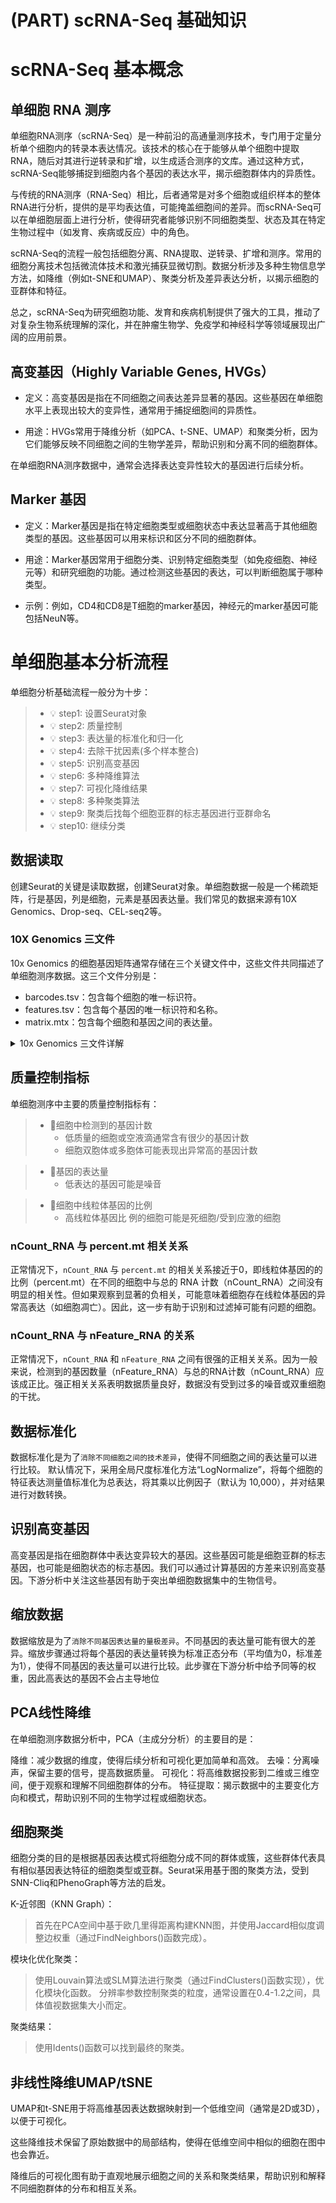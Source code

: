 # (PART) scRNA-Seq 基础知识

# scRNA-Seq 基本概念

## 单细胞 RNA 测序

单细胞RNA测序（scRNA-Seq）是一种前沿的高通量测序技术，专门用于定量分析单个细胞内的转录本表达情况。该技术的核心在于能够从单个细胞中提取RNA，随后对其进行逆转录和扩增，以生成适合测序的文库。通过这种方式，scRNA-Seq能够捕捉到细胞内各个基因的表达水平，揭示细胞群体内的异质性。

与传统的RNA测序（RNA-Seq）相比，后者通常是对多个细胞或组织样本的整体RNA进行分析，提供的是平均表达值，可能掩盖细胞间的差异。而scRNA-Seq可以在单细胞层面上进行分析，使得研究者能够识别不同细胞类型、状态及其在特定生物过程中（如发育、疾病或反应）中的角色。

scRNA-Seq的流程一般包括细胞分离、RNA提取、逆转录、扩增和测序。常用的细胞分离技术包括微流体技术和激光捕获显微切割。数据分析涉及多种生物信息学方法，如降维（例如t-SNE和UMAP）、聚类分析及差异表达分析，以揭示细胞的亚群体和特征。

总之，scRNA-Seq为研究细胞功能、发育和疾病机制提供了强大的工具，推动了对复杂生物系统理解的深化，并在肿瘤生物学、免疫学和神经科学等领域展现出广阔的应用前景。

## 高变基因（Highly Variable Genes, HVGs）

- 定义：高变基因是指在不同细胞之间表达差异显著的基因。这些基因在单细胞水平上表现出较大的变异性，通常用于捕捉细胞间的异质性。

- 用途：HVGs常用于降维分析（如PCA、t-SNE、UMAP）和聚类分析，因为它们能够反映不同细胞之间的生物学差异，帮助识别和分离不同的细胞群体。

在单细胞RNA测序数据中，通常会选择表达变异性较大的基因进行后续分析。


## Marker 基因

- 定义：Marker基因是指在特定细胞类型或细胞状态中表达显著高于其他细胞类型的基因。这些基因可以用来标识和区分不同的细胞群体。

- 用途：Marker基因常用于细胞分类、识别特定细胞类型（如免疫细胞、神经元等）和研究细胞的功能。通过检测这些基因的表达，可以判断细胞属于哪种类型。

- 示例：例如，CD4和CD8是T细胞的marker基因，神经元的marker基因可能包括NeuN等。



# 单细胞基本分析流程

单细胞分析基础流程一般分为十步：

> 
> - 💡 step1: 设置Seurat对象
> - 💡 step2: 质量控制
> - 💡 step3: 表达量的标准化和归一化
> - 💡 step4: 去除干扰因素(多个样本整合)
> - 💡 step5: 识别高变基因
> - 💡 step6: 多种降维算法
> - 💡 step7: 可视化降维结果
> - 💡 step8: 多种聚类算法
> - 💡 step9: 聚类后找每个细胞亚群的标志基因进行亚群命名
> - 💡 step10: 继续分类
 

## 数据读取

创建Seurat的关键是读取数据，创建Seurat对象。单细胞数据一般是一个稀疏矩阵，行是基因，列是细胞，元素是基因表达量。我们常见的数据来源有10X Genomics、Drop-seq、CEL-seq2等。

###  10X Genomics 三文件

10x Genomics 的细胞基因矩阵通常存储在三个关键文件中，这些文件共同描述了单细胞测序数据。这三个文件分别是：
- barcodes.tsv：包含每个细胞的唯一标识符。
- features.tsv：包含每个基因的唯一标识符和名称。
- matrix.mtx：包含每个细胞和基因之间的表达量。

<details>
  <summary>10x Genomics 三文件详解</summary>

#### barcodes.tsv

一列多行，每一行代表一个细胞。

```txt
AAACCCAAGAGGATCC-1
AAACCCAAGCCGCTTG-1
AAACCCAAGGATGGCT-1
AAACCCAGTCTCGGGT-1
AAACCCAGTGCCCGTA-1
AAACCCATCCCAAGCG-1
AAACCCATCCGCGGAT-1
AAACCCATCGAATCCA-1
AAACGAAAGCCTCTGG-1
AAACGAAAGTCATCCA-1
```

#### features/genes.tsv

两列多行，每一行代表一个基因，每行第一个是基因ID，第二个是对应的基因symbol名称。

```txt
ENSMUSG00000086053	Gm15178
ENSMUSG00000100764	Gm29155
ENSMUSG00000102095	C730036E19Rik
ENSMUSG00000100635	Gm29157
ENSMUSG00000100480	Gm29156
ENSMUSG00000051285	Pcmtd1
ENSMUSG00000097797	Gm26901
ENSMUSG00000103067	Gm30414
ENSMUSG00000026312	Cdh7
ENSMUSG00000039748	Exo1
```

#### matrix.mtx

三列多行，前两行可以理解为标题。从第三行开始，第一个数C1代表基因（即genes/features.tsv中第C1行对应的基因），第二个数C2代表细胞（即barcodes.tsv中第C2行对应的细胞），第三列是表达量。

```
%%MatrixMarket matrix coordinate integer general
%metadata_json: {"software_version": "cellranger-6.1.0", "format_version": 2}
33904 6739 16639697
18 1 1
36 1 1
63 1 2
111 1 1
118 1 1
135 1 1
167 1 1
```

查看三个文件的行数即对应 **细胞数量**，**基因数量**，以及**有表达量的值的数量**

```
$ wc -l *
  2700 barcodes.tsv # 细胞数量
  32738 genes.tsv # 基因数目
  2286887 matrix.mtx # 有表达量的值的数目
```
</details>

## 质量控制指标

单细胞测序中主要的质量控制指标有：

> - 🧬细胞中检测到的基因计数
>   - 低质量的细胞或空液滴通常含有很少的基因计数
>   - 细胞双胞体或多胞体可能表现出异常高的基因计数
  
> - 🧬基因的表达量
>   - 低表达的基因可能是噪音
  
> - 🧬细胞中线粒体基因的比例
>   - 高线粒体基因比 例的细胞可能是死细胞/受到应激的细胞

### nCount_RNA 与 percent.mt 相关关系

正常情况下，`nCount_RNA` 与 `percent.mt` 的相关关系接近于0，即线粒体基因的的比例（percent.mt）在不同的细胞中与总的 RNA 计数（nCount_RNA）之间没有明显的相关性。但如果观察到显著的负相关，可能意味着细胞存在线粒体基因的异常高表达（如细胞凋亡）。因此，这一步有助于识别和过滤掉可能有问题的细胞。

### nCount_RNA 与 nFeature_RNA 的关系

正常情况下，`nCount_RNA` 和 `nFeature_RNA` 之间有很强的正相关关系。因为一般来说，检测到的基因数量（nFeature_RNA）与总的RNA计数（nCount_RNA）应该成正比。强正相关关系表明数据质量良好，数据没有受到过多的噪音或双重细胞的干扰。

## 数据标准化

数据标准化是为了`消除不同细胞之间的技术差异`，使得不同细胞之间的表达量可以进行比较。
默认情况下，采用全局尺度标准化方法“LogNormalize”，将每个细胞的特征表达测量值标准化为总表达，将其乘以比例因子（默认为 10,000），并对结果进行对数转换。


## 识别高变基因

高变基因是指在细胞群体中表达变异较大的基因。这些基因可能是细胞亚群的标志基因，也可能是细胞状态的标志基因。我们可以通过计算基因的方差来识别高变基因。下游分析中关注这些基因有助于突出单细胞数据集中的生物信号。

## 缩放数据

数据缩放是为了`消除不同基因表达量的量极差异`。不同基因的表达量可能有很大的差异。缩放步骤通过将每个基因的表达量转换为标准正态分布（平均值为0，标准差为1），使得不同基因的表达量可以进行比较。此步骤在下游分析中给予同等的权重，因此高表达的基因不会占主导地位

## PCA线性降维

在单细胞测序数据分析中，PCA（主成分分析）的主要目的是：

降维：减少数据的维度，使得后续分析和可视化更加简单和高效。
去噪：分离噪声，保留主要的信号，提高数据质量。
可视化：将高维数据投影到二维或三维空间，便于观察和理解不同细胞群体的分布。
特征提取：揭示数据中的主要变化方向和模式，帮助识别不同的生物学过程或细胞状态。

## 细胞聚类

细胞分类的目的是根据基因表达模式将细胞分成不同的群体或簇，这些群体代表具有相似基因表达特征的细胞类型或亚群。Seurat采用基于图的聚类方法，受到SNN-Cliq和PhenoGraph等方法的启发。

K-近邻图（KNN Graph）：

> 首先在PCA空间中基于欧几里得距离构建KNN图，并使用Jaccard相似度调整边权重（通过FindNeighbors()函数完成）。

模块化优化聚类：

> 使用Louvain算法或SLM算法进行聚类（通过FindClusters()函数实现），优化模块化函数。
> 分辨率参数控制聚类的粒度，通常设置在0.4-1.2之间，具体值视数据集大小而定。

聚类结果：

> 使用Idents()函数可以找到最终的聚类。


## 非线性降维UMAP/tSNE

UMAP和t-SNE用于将高维基因表达数据映射到一个低维空间（通常是2D或3D），以便于可视化。

这些降维技术保留了原始数据中的局部结构，使得在低维空间中相似的细胞在图中也会靠近。

降维后的可视化图有助于直观地展示细胞之间的关系和聚类结果，帮助识别和解释不同细胞群体的分布和相互关系。

